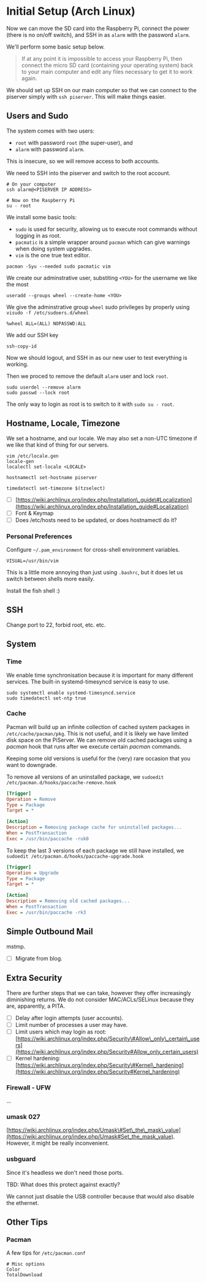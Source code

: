 # Initial Setup \(Arch Linux\)

Now we can move the SD card into the Raspberry Pi, connect the power \(there is no on/off switch\), and SSH in as `alarm` with the password `alarm`.

We'll perform some basic setup below.

> If at any point it is impossible to access your Raspberry Pi, then connect the micro SD card \(containing your operating system\) back to your main computer and edit any files necessary to get it to work again.

We should set up SSH on our main computer so that we can connect to the piserver simply with `ssh piserver`. This will make things easier.

## Users and Sudo

The system comes with two users:

* `root` with password `root` \(the super-user\), and
* `alarm` with password `alarm`.

This is insecure, so we will remove access to both accounts.

We need to SSH into the piserver and switch to the root account.

```console
# On your computer
ssh alarm@<PISERVER IP ADDRESS>

# Now on the Raspberry Pi
su - root
```

We install some basic tools:

* `sudo` is used for security, allowing us to execute root commands without logging in as root.
* `pacmatic` is a simple wrapper around `pacman` which can give warnings when doing system upgrades.
* `vim` is the one true text editor.

```console
pacman -Syu --needed sudo pacmatic vim
```

We create our adminstrative user, substiting `<YOU>` for the username we like the most

```console
useradd --groups wheel --create-home <YOU>
```

We give the adminstrative group `wheel` sudo privileges by properly using `visudo -f /etc/sudoers.d/wheel`

```console
%wheel ALL=(ALL) NOPASSWD:ALL
```

We add our SSH key

```console
ssh-copy-id
```

Now we should logout, and SSH in as our new user to test everything is working.

Then we proced to remove the default `alarm` user and lock `root`.

```console
sudo userdel --remove alarm
sudo passwd --lock root
```

The only way to login as root is to switch to it with `sudo su - root`.

## Hostname, Locale, Timezone

We set a hostname, and our locale. We may also set a non-UTC timezone if we like that kind of thing for our servers.

```
vim /etc/locale.gen
locale-gen
localectl set-locale <LOCALE>

hostnamectl set-hostname piserver

timedatectl set-timezone $(tzselect)
```

* [ ] [https://wiki.archlinux.org/index.php/Installation\_guide\#Localization](https://wiki.archlinux.org/index.php/Installation_guide#Localization)
* [ ] Font & Keymap
* [ ] Does /etc/hosts need to be updated, or does hostnamectl do it?

### Personal Preferences

Configure `~/.pam_environment` for cross-shell environment variables.

```
VISUAL=/usr/bin/vim
```

This is a little more annoying than just using `.bashrc`, but it does let us switch between shells more easily.

Install the fish shell :\)

## SSH

Change port to 22, forbid root, etc. etc.

## System

### Time

We enable time synchronisation because it is important for many different services. The built-in systemd-timesyncd service is easy to use.

```console
sudo systemctl enable systemd-timesyncd.service
sudo timedatectl set-ntp true
```

### Cache

Pacman will build up an infinite collection of cached system packages in `/etc/cache/pacman/pkg`. This is not useful, and it is likely we have limited disk space on the PiServer. We can remove old cached packages using a _pacman_ hook that runs after we execute certain _pacman_ commands.

Keeping some old versions is useful for the \(very\) rare occasion that you want to downgrade.

To remove all versions of an uninstalled package, we `sudoedit /etc/pacman.d/hooks/paccache-remove.hook`

```ini
[Trigger]
Operation = Remove
Type = Package
Target = * 

[Action]
Description = Removing package cache for uninstalled packages...
When = PostTransaction
Exec = /usr/bin/paccache -ruk0
```

To keep the last 3 versions of each package we still have installed, we `sudoedit /etc/pacman.d/hooks/paccache-upgrade.hook`

```ini
[Trigger]
Operation = Upgrade
Type = Package
Target = * 

[Action]
Description = Removing old cached packages...
When = PostTransaction
Exec = /usr/bin/paccache -rk3
```

## Simple Outbound Mail

mstmp.

* [ ] Migrate from blog.

## Extra Security

There are further steps that we can take, however they offer increasingly diminishing returns. We do not consider MAC/ACLs/SELinux because they are, apparently, a PITA.

* [ ] Delay after login attempts \(user accounts\).
* [ ] Limit number of processes a user may have.
* [ ] Limit users which may login as root: [https://wiki.archlinux.org/index.php/Security\#Allow\_only\_certain\_users](https://wiki.archlinux.org/index.php/Security#Allow_only_certain_users)
* [ ] Kernel hardening: [https://wiki.archlinux.org/index.php/Security\#Kernel\_hardening](https://wiki.archlinux.org/index.php/Security#Kernel_hardening)

### Firewall - UFW

...

### umask 027

[https://wiki.archlinux.org/index.php/Umask\#Set\_the\_mask\_value](https://wiki.archlinux.org/index.php/Umask#Set_the_mask_value). However, it might be really inconvenient.

### usbguard

Since it's headless we don't need those ports.

TBD: What does this protect against exactly?

We cannot just disable the USB controller because that would also disable the ethernet.

## Other Tips

### Pacman

A few tips for `/etc/pacman.conf`

```
# Misc options
Color
TotalDownload
```



